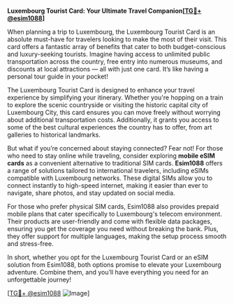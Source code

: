 **Luxembourg Tourist Card: Your Ultimate Travel Companion[[TG💪+ @esim1088](https://t.me/s/esim1088)]**

When planning a trip to Luxembourg, the Luxembourg Tourist Card is an absolute must-have for travelers looking to make the most of their visit. This card offers a fantastic array of benefits that cater to both budget-conscious and luxury-seeking tourists. Imagine having access to unlimited public transportation across the country, free entry into numerous museums, and discounts at local attractions — all with just one card. It’s like having a personal tour guide in your pocket!

The Luxembourg Tourist Card is designed to enhance your travel experience by simplifying your itinerary. Whether you're hopping on a train to explore the scenic countryside or visiting the historic capital city of Luxembourg City, this card ensures you can move freely without worrying about additional transportation costs. Additionally, it grants you access to some of the best cultural experiences the country has to offer, from art galleries to historical landmarks.

But what if you’re concerned about staying connected? Fear not! For those who need to stay online while traveling, consider exploring **mobile eSIM cards** as a convenient alternative to traditional SIM cards. **Esim1088** offers a range of solutions tailored to international travelers, including eSIMs compatible with Luxembourg networks. These digital SIMs allow you to connect instantly to high-speed internet, making it easier than ever to navigate, share photos, and stay updated on social media.

For those who prefer physical SIM cards, Esim1088 also provides prepaid mobile plans that cater specifically to Luxembourg's telecom environment. Their products are user-friendly and come with flexible data packages, ensuring you get the coverage you need without breaking the bank. Plus, they offer support for multiple languages, making the setup process smooth and stress-free.

In short, whether you opt for the Luxembourg Tourist Card or an eSIM solution from Esim1088, both options promise to elevate your Luxembourg adventure. Combine them, and you’ll have everything you need for an unforgettable journey!

[[TG💪+ @esim1088](https://t.me/s/esim1088) ![Image](https://i.postimg.cc/Y0z9fWf4/image.png)]